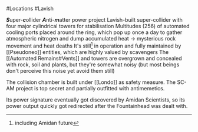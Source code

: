 #Locations #Lavish 

***S***uper-***c***ollider ***A***nti-***m***atter power project
Lavish-built super-collider with four major cylindrical towers for stabilisation
Multitudes (256) of automated cooling ports placed around the ring, which pop up once a day to gather atmospheric nitrogen and dump accumulated heat
	→ mysterious rock movement and heat deaths
It's still[^1] in operation and fully maintained by [[Pseudoneo]] entities, which are highly valued by scavengers
The [[Automated Remains#Vents]] and towers are overgrown and concealed with rock, soil and plants, but they're somewhat noisy (but most beings don't perceive this noise yet avoid them still)

The collision chamber is built under [[Londo]] as safety measure.
The SC-AM project is top secret and partially outfitted with antimemetics.

Its power signature eventually got discovered by Amidan Scientists, so its power output quickly got redirected after the Fountainhead was dealt with. 



[^1]: including Amidan future
